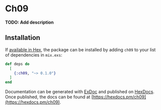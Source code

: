 # Ch09

**TODO: Add description**

## Installation

If [available in Hex](https://hex.pm/docs/publish), the package can be installed
by adding `ch09` to your list of dependencies in `mix.exs`:

```elixir
def deps do
  [
    {:ch09, "~> 0.1.0"}
  ]
end
```

Documentation can be generated with [ExDoc](https://github.com/elixir-lang/ex_doc)
and published on [HexDocs](https://hexdocs.pm). Once published, the docs can
be found at [https://hexdocs.pm/ch09](https://hexdocs.pm/ch09).

